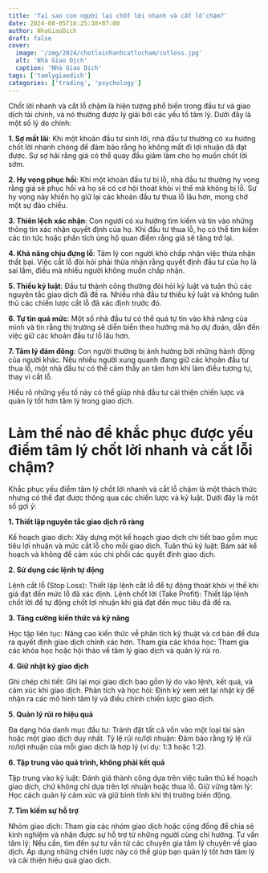 ```yaml
---
title: 'Tại sao con người lại chốt lời nhanh và cắt lỗ chậm?'
date: 2024-08-05T16:25:38+07:00
author: NhaGiaoDich
draft: false
cover:
  image: '/img/2024/chotloinhanhcatlocham/cutloss.jpg'
  alt: 'Nhà Giao Dịch'
  caption: 'Nhà Giao Dịch'
tags: ['tamlygiaodich']
categories: ['trading', 'psychology']
---
```


Chốt lời nhanh và cắt lỗ chậm là hiện tượng phổ biến trong đầu tư và giao dịch tài chính, và nó thường được lý giải bởi các yếu tố tâm lý. Dưới đây là một số lý do chính:

**1. Sợ mất lãi**: Khi một khoản đầu tư sinh lời, nhà đầu tư thường có xu hướng chốt lời nhanh chóng để đảm bảo rằng họ không mất đi lợi nhuận đã đạt được. Sự sợ hãi rằng giá có thể quay đầu giảm làm cho họ muốn chốt lời sớm.

**2. Hy vọng phục hồi**: Khi một khoản đầu tư bị lỗ, nhà đầu tư thường hy vọng rằng giá sẽ phục hồi và họ sẽ có cơ hội thoát khỏi vị thế mà không bị lỗ. Sự hy vọng này khiến họ giữ lại các khoản đầu tư thua lỗ lâu hơn, mong chờ một sự đảo chiều.

**3. Thiên lệch xác nhận**: Con người có xu hướng tìm kiếm và tin vào những thông tin xác nhận quyết định của họ. Khi đầu tư thua lỗ, họ có thể tìm kiếm các tin tức hoặc phân tích ủng hộ quan điểm rằng giá sẽ tăng trở lại.

**4. Khả năng chịu đựng lỗ**: Tâm lý con người khó chấp nhận việc thừa nhận thất bại. Việc cắt lỗ đòi hỏi phải thừa nhận rằng quyết định đầu tư của họ là sai lầm, điều mà nhiều người không muốn chấp nhận.

**5. Thiếu kỷ luật**: Đầu tư thành công thường đòi hỏi kỷ luật và tuân thủ các nguyên tắc giao dịch đã đề ra. Nhiều nhà đầu tư thiếu kỷ luật và không tuân thủ các chiến lược cắt lỗ đã xác định trước đó.

**6. Tự tin quá mức**: Một số nhà đầu tư có thể quá tự tin vào khả năng của mình và tin rằng thị trường sẽ diễn biến theo hướng mà họ dự đoán, dẫn đến việc giữ các khoản đầu tư lỗ lâu hơn.

**7. Tâm lý đám đông**: Con người thường bị ảnh hưởng bởi những hành động của người khác. Nếu nhiều người xung quanh đang giữ các khoản đầu tư thua lỗ, một nhà đầu tư có thể cảm thấy an tâm hơn khi làm điều tương tự, thay vì cắt lỗ.

Hiểu rõ những yếu tố này có thể giúp nhà đầu tư cải thiện chiến lược và quản lý tốt hơn tâm lý trong giao dịch.

# Làm thế nào để khắc phục được yếu điểm tâm lý chốt lời nhanh và cắt lỗi chậm?

Khắc phục yếu điểm tâm lý chốt lời nhanh và cắt lỗ chậm là một thách thức nhưng có thể đạt được thông qua các chiến lược và kỷ luật. Dưới đây là một số gợi ý:

**1. Thiết lập nguyên tắc giao dịch rõ ràng**

Kế hoạch giao dịch: Xây dựng một kế hoạch giao dịch chi tiết bao gồm mục tiêu lợi nhuận và mức cắt lỗ cho mỗi giao dịch.
Tuân thủ kỷ luật: Bám sát kế hoạch và không để cảm xúc chi phối các quyết định giao dịch.

**2. Sử dụng các lệnh tự động**

Lệnh cắt lỗ (Stop Loss): Thiết lập lệnh cắt lỗ để tự động thoát khỏi vị thế khi giá đạt đến mức lỗ đã xác định.
Lệnh chốt lời (Take Profit): Thiết lập lệnh chốt lời để tự động chốt lợi nhuận khi giá đạt đến mục tiêu đã đề ra.

**3. Tăng cường kiến thức và kỹ năng**

Học tập liên tục: Nâng cao kiến thức về phân tích kỹ thuật và cơ bản để đưa ra quyết định giao dịch chính xác hơn.
Tham gia các khóa học: Tham gia các khóa học hoặc hội thảo về tâm lý giao dịch và quản lý rủi ro.

**4. Giữ nhật ký giao dịch**

Ghi chép chi tiết: Ghi lại mọi giao dịch bao gồm lý do vào lệnh, kết quả, và cảm xúc khi giao dịch.
Phân tích và học hỏi: Định kỳ xem xét lại nhật ký để nhận ra các mô hình tâm lý và điều chỉnh chiến lược giao dịch.

**5. Quản lý rủi ro hiệu quả**

Đa dạng hóa danh mục đầu tư: Tránh đặt tất cả vốn vào một loại tài sản hoặc một giao dịch duy nhất.
Tỷ lệ rủi ro/lợi nhuận: Đảm bảo rằng tỷ lệ rủi ro/lợi nhuận của mỗi giao dịch là hợp lý (ví dụ: 1:3 hoặc 1:2).

**6. Tập trung vào quá trình, không phải kết quả**

Tập trung vào kỷ luật: Đánh giá thành công dựa trên việc tuân thủ kế hoạch giao dịch, chứ không chỉ dựa trên lợi nhuận hoặc thua lỗ.
Giữ vững tâm lý: Học cách quản lý cảm xúc và giữ bình tĩnh khi thị trường biến động.

**7. Tìm kiếm sự hỗ trợ**

Nhóm giao dịch: Tham gia các nhóm giao dịch hoặc cộng đồng để chia sẻ kinh nghiệm và nhận được sự hỗ trợ từ những người cùng chí hướng.
Tư vấn tâm lý: Nếu cần, tìm đến sự tư vấn từ các chuyên gia tâm lý chuyên về giao dịch.
Áp dụng những chiến lược này có thể giúp bạn quản lý tốt hơn tâm lý và cải thiện hiệu quả giao dịch.
